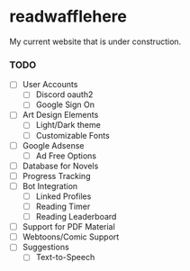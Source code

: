 # readwafflehere
My current website that is under construction.

### TODO ###
- [ ] User Accounts
  - [ ] Discord oauth2
  - [ ] Google Sign On
- [ ] Art Design Elements
  - [ ] Light/Dark theme
  - [ ] Customizable Fonts
- [ ] Google Adsense
  - [ ] Ad Free Options
- [ ] Database for Novels
- [ ] Progress Tracking
- [ ] Bot Integration
  - [ ] Linked Profiles
  - [ ] Reading Timer
  - [ ] Reading Leaderboard
- [ ] Support for PDF Material
- [ ] Webtoons/Comic Support
- [ ] Suggestions
  - [ ] Text-to-Speech
